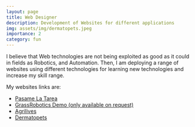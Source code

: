 ```yaml
---
layout: page
title: Web Designer
description: Development of Websites for different applications
img: assets/img/dermatopets.jpeg
importance: 2
category: fun
---
```


I believe that Web technologies are not being exploited as good as it could in fields as Robotics, and Automation. Then, I am deploying a range of websites using different technologies for learning new technologies and increase my skill range.

My websites links are:

<ul>
  <li><a href="https://pasamelatarea.online/login"> Pasame La Tarea </a></li>
  <li><a href="https://grassrobotics.sytes.net"> GrassRobotics Demo (only available on request) </a></li>
  <li><a href="http://agrilives.ddns.net/"> Agrilives </a></li>
  <li><a href="https://www.dermatopets.com/"> Dermatopets </a></li>
</ul>
